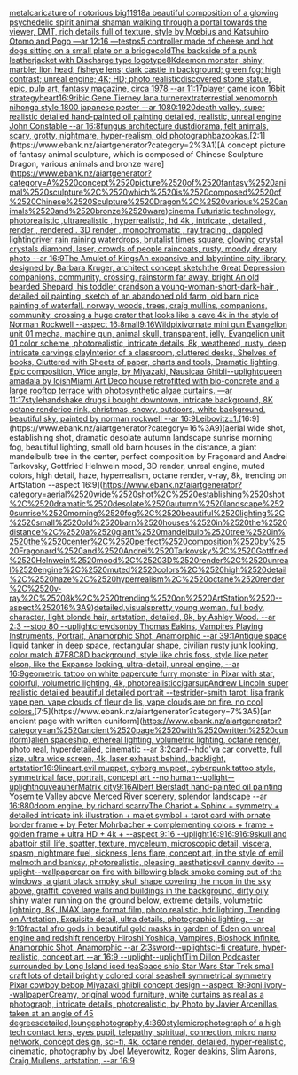 [metal](https://www.ebank.nz/aiartgenerator?category=metal)[caricature of notorious big](https://www.ebank.nz/aiartgenerator?category=caricature%2520of%2520notorious%2520big)[11918](https://www.ebank.nz/aiartgenerator?category=11918)[a beautiful composition of a glowing psychedelic spirit animal shaman walking through a portal towards the viewer, DMT,  rich details full of texture, style by Mœbius and Katsuhiro Otomo and Pogo —ar 12:16 —test](https://www.ebank.nz/aiartgenerator?category=a%2520beautiful%2520composition%2520of%2520a%2520glowing%2520psychedelic%2520spirit%2520animal%2520shaman%2520walking%2520through%2520a%2520portal%2520towards%2520the%2520viewer%2C%2520DMT%2C%2520%2520rich%2520details%2520full%2520of%2520texture%2C%2520style%2520by%2520M%C5%93bius%2520and%2520Katsuhiro%2520Otomo%2520and%2520Pogo%2520%E2%80%94ar%252012%3A16%2520%E2%80%94test)[ps5 controller made of cheese and hot dogs sitting on a small plate on a bridge](https://www.ebank.nz/aiartgenerator?category=ps5%2520controller%2520made%2520of%2520cheese%2520and%2520hot%2520dogs%2520sitting%2520on%2520a%2520small%2520plate%2520on%2520a%2520bridge)[cold](https://www.ebank.nz/aiartgenerator?category=cold)[The backside of a punk leatherjacket with Discharge type logotype](https://www.ebank.nz/aiartgenerator?category=The%2520backside%2520of%2520a%2520punk%2520leatherjacket%2520with%2520Discharge%2520type%2520logotype)[8K](https://www.ebank.nz/aiartgenerator?category=8K)[daemon monster; shiny; marble; lion head; fisheye lens; dark castle in background; green fog; high contrast; unreal engine; 4K; HD; photo realistic](https://www.ebank.nz/aiartgenerator?category=daemon%2520monster%3B%2520shiny%3B%2520marble%3B%2520lion%2520head%3B%2520fisheye%2520lens%3B%2520dark%2520castle%2520in%2520background%3B%2520green%2520fog%3B%2520high%2520contrast%3B%2520unreal%2520engine%3B%25204K%3B%2520HD%3B%2520photo%2520realistic)[discovered stone statue, epic, pulp art, fantasy magazine, circa 1978 --ar 11:17](https://www.ebank.nz/aiartgenerator?category=discovered%2520stone%2520statue%2C%2520epic%2C%2520pulp%2520art%2C%2520fantasy%2520magazine%2C%2520circa%25201978%2520--ar%252011%3A17)[player game icon 16bit strategy](https://www.ebank.nz/aiartgenerator?category=player%2520game%2520icon%252016bit%2520strategy)[heart](https://www.ebank.nz/aiartgenerator?category=heart)[16:9](https://www.ebank.nz/aiartgenerator?category=16%3A9)[ribic Gene Tierney lana turner](https://www.ebank.nz/aiartgenerator?category=ribic%2520Gene%2520Tierney%2520lana%2520turner)[extraterrestial xenomorph nihonga style 1800 japanese poster --ar 1080:1920](https://www.ebank.nz/aiartgenerator?category=extraterrestial%2520xenomorph%2520nihonga%2520style%25201800%2520japanese%2520poster%2520--ar%25201080%3A1920)[death valley, super realistic detailed hand-painted oil painting detailed, realistic, unreal engine John Constable --ar 16:8](https://www.ebank.nz/aiartgenerator?category=death%2520valley%2C%2520super%2520realistic%2520detailed%2520hand-painted%2520oil%2520painting%2520detailed%2C%2520realistic%2C%2520unreal%2520engine%2520John%2520Constable%2520--ar%252016%3A8)[fungus architecture dust](https://www.ebank.nz/aiartgenerator?category=fungus%2520architecture%2520dust)[diorama, felt animals, scary, grotty, nightmare, hyper-realism, old photograph](https://www.ebank.nz/aiartgenerator?category=diorama%2C%2520felt%2520animals%2C%2520scary%2C%2520grotty%2C%2520nightmare%2C%2520hyper-realism%2C%2520old%2520photograph)[bazookas.](https://www.ebank.nz/aiartgenerator?category=bazookas.)[2:1](https://www.ebank.nz/aiartgenerator?category=2%3A1)[A concept picture of fantasy animal sculpture, which is composed of Chinese Sculpture Dragon, various animals and bronze ware](https://www.ebank.nz/aiartgenerator?category=A%2520concept%2520picture%2520of%2520fantasy%2520animal%2520sculpture%2C%2520which%2520is%2520composed%2520of%2520Chinese%2520Sculpture%2520Dragon%2C%2520various%2520animals%2520and%2520bronze%2520ware)[cinema Futuristic technology, photorealistic ,ultrarealistic , hyperrealistic, hd 4k , intricate , detailed , render , rendered . 3D render , monochromatic , ray tracing , dappled lighting](https://www.ebank.nz/aiartgenerator?category=cinema%2520Futuristic%2520technology%2C%2520photorealistic%2520%2Cultrarealistic%2520%2C%2520hyperrealistic%2C%2520hd%25204k%2520%2C%2520intricate%2520%2C%2520detailed%2520%2C%2520render%2520%2C%2520rendered%2520.%25203D%2520render%2520%2C%2520monochromatic%2520%2C%2520ray%2520tracing%2520%2C%2520dappled%2520lighting)[river rain raining waterdrops, brutalist times square, glowing crystal crystals diamond, laser, crowds of people raincoats, rusty, moody dreary photo --ar 16:9](https://www.ebank.nz/aiartgenerator?category=river%2520rain%2520raining%2520waterdrops%2C%2520brutalist%2520times%2520square%2C%2520glowing%2520crystal%2520crystals%2520diamond%2C%2520laser%2C%2520crowds%2520of%2520people%2520raincoats%2C%2520rusty%2C%2520moody%2520dreary%2520photo%2520--ar%252016%3A9)[The Amulet of Kings](https://www.ebank.nz/aiartgenerator?category=The%2520Amulet%2520of%2520Kings)[An expansive and labyrintine city library, designed by Barbara Kruger, architect concept sketch](https://www.ebank.nz/aiartgenerator?category=An%2520expansive%2520and%2520labyrintine%2520city%2520library%2C%2520designed%2520by%2520Barbara%2520Kruger%2C%2520architect%2520concept%2520sketch)[the Great Depression  companions, community, crossing, rainstorm far away, bright An old bearded Shepard, his toddler grandson a young-woman-short-dark-hair , detailed oil painting, sketch of an abandoned old farm, old barn nice painting of waterfall, norway, woods, trees, craig mullins,  companions, community, crossing a huge crater that looks like a cave 4k in the style of Norman Rockwell --aspect 16:8](https://www.ebank.nz/aiartgenerator?category=the%2520Great%2520Depression%2520%2520companions%2C%2520community%2C%2520crossing%2C%2520rainstorm%2520far%2520away%2C%2520bright%2520An%2520old%2520bearded%2520Shepard%2C%2520his%2520toddler%2520grandson%2520a%2520young-woman-short-dark-hair%2520%2C%2520detailed%2520oil%2520painting%2C%2520sketch%2520of%2520an%2520abandoned%2520old%2520farm%2C%2520old%2520barn%2520nice%2520painting%2520of%2520waterfall%2C%2520norway%2C%2520woods%2C%2520trees%2C%2520craig%2520mullins%2C%2520%2520companions%2C%2520community%2C%2520crossing%2520a%2520huge%2520crater%2520that%2520looks%2520like%2520a%2520cave%25204k%2520in%2520the%2520style%2520of%2520Norman%2520Rockwell%2520--aspect%252016%3A8)[mall](https://www.ebank.nz/aiartgenerator?category=mall)[9:16](https://www.ebank.nz/aiartgenerator?category=9%3A16)[Wild](https://www.ebank.nz/aiartgenerator?category=Wild)[pixiv](https://www.ebank.nz/aiartgenerator?category=pixiv)[ornate   mini gun Evangelion unit 01 mecha, machine gun, animal skull, transparent, jelly, Evangelion unit 01 color scheme, photorealistic, intricate details, 8k, weathered, rusty, deep intricate carvings,](https://www.ebank.nz/aiartgenerator?category=ornate%2520%2520%2520mini%2520gun%2520Evangelion%2520unit%252001%2520mecha%2C%2520machine%2520gun%2C%2520animal%2520skull%2C%2520transparent%2C%2520jelly%2C%2520Evangelion%2520unit%252001%2520color%2520scheme%2C%2520photorealistic%2C%2520intricate%2520details%2C%25208k%2C%2520weathered%2C%2520rusty%2C%2520deep%2520intricate%2520carvings%2C)[clay](https://www.ebank.nz/aiartgenerator?category=clay)[Interior of a classroom, cluttered desks, Shelves of books, Cluttered with Sheets of paper, charts and tools, Dramatic lighting, Epic composition, Wide angle, by Miyazaki, Nausicaa Ghibli](https://www.ebank.nz/aiartgenerator?category=Interior%2520of%2520a%2520classroom%2C%2520cluttered%2520desks%2C%2520Shelves%2520of%2520books%2C%2520Cluttered%2520with%2520Sheets%2520of%2520paper%2C%2520charts%2520and%2520tools%2C%2520Dramatic%2520lighting%2C%2520Epic%2520composition%2C%2520Wide%2520angle%2C%2520by%2520Miyazaki%2C%2520Nausicaa%2520Ghibli)[--uplight](https://www.ebank.nz/aiartgenerator?category=--uplight)[queen amadala by loish](https://www.ebank.nz/aiartgenerator?category=queen%2520amadala%2520by%2520loish)[](https://www.ebank.nz/aiartgenerator?category=)[Miami Art Deco house retrofitted with bio-concrete and a large rooftop terrace with photosynthetic algae curtains. —ar 11:17](https://www.ebank.nz/aiartgenerator?category=Miami%2520Art%2520Deco%2520house%2520retrofitted%2520with%2520bio-concrete%2520and%2520a%2520large%2520rooftop%2520terrace%2520with%2520photosynthetic%2520algae%2520curtains.%2520%E2%80%94ar%252011%3A17)[style](https://www.ebank.nz/aiartgenerator?category=style)[handshake drugs i bought downtown, intricate background, 8K octane render](https://www.ebank.nz/aiartgenerator?category=handshake%2520drugs%2520i%2520bought%2520downtown%2C%2520intricate%2520background%2C%25208K%2520octane%2520render)[ice rink, christmas, snowy, outdoors, white background, beautiful sky, painted by norman rockwell --ar 16:9](https://www.ebank.nz/aiartgenerator?category=ice%2520rink%2C%2520christmas%2C%2520snowy%2C%2520outdoors%2C%2520white%2520background%2C%2520beautiful%2520sky%2C%2520painted%2520by%2520norman%2520rockwell%2520--ar%252016%3A9)[Leibovitz::1.](https://www.ebank.nz/aiartgenerator?category=Leibovitz%3A%3A1.)[16:9](https://www.ebank.nz/aiartgenerator?category=16%3A9)[aerial wide shot, establishing shot, dramatic desolate autumn landscape sunrise morning fog, beautiful lighting, small old barn houses in the distance, a giant mandelbulb tree in the center, perfect composition by Fragonard and Andrei Tarkovsky, Gottfried Helnwein mood, 3D render, unreal engine, muted colors, high detail, haze, hyperrealism, octane render, v-ray, 8k, trending on ArtStation --aspect 16:9](https://www.ebank.nz/aiartgenerator?category=aerial%2520wide%2520shot%2C%2520establishing%2520shot%2C%2520dramatic%2520desolate%2520autumn%2520landscape%2520sunrise%2520morning%2520fog%2C%2520beautiful%2520lighting%2C%2520small%2520old%2520barn%2520houses%2520in%2520the%2520distance%2C%2520a%2520giant%2520mandelbulb%2520tree%2520in%2520the%2520center%2C%2520perfect%2520composition%2520by%2520Fragonard%2520and%2520Andrei%2520Tarkovsky%2C%2520Gottfried%2520Helnwein%2520mood%2C%25203D%2520render%2C%2520unreal%2520engine%2C%2520muted%2520colors%2C%2520high%2520detail%2C%2520haze%2C%2520hyperrealism%2C%2520octane%2520render%2C%2520v-ray%2C%25208k%2C%2520trending%2520on%2520ArtStation%2520--aspect%252016%3A9)[detailed,](https://www.ebank.nz/aiartgenerator?category=detailed%2C)[visuals](https://www.ebank.nz/aiartgenerator?category=visuals)[pretty young woman, full body, character, light blonde hair, artstation, detailed, 8k, by Ashley Wood. --ar 2:3 --stop 80 --uplight](https://www.ebank.nz/aiartgenerator?category=pretty%2520young%2520woman%2C%2520full%2520body%2C%2520character%2C%2520light%2520blonde%2520hair%2C%2520artstation%2C%2520detailed%2C%25208k%2C%2520by%2520Ashley%2520Wood.%2520--ar%25202%3A3%2520--stop%252080%2520--uplight)[crewdson](https://www.ebank.nz/aiartgenerator?category=crewdson)[by Thomas Eakins, Vampires Playing Instruments, Portrait, Anamorphic Shot, Anamorphic --ar 39:1](https://www.ebank.nz/aiartgenerator?category=by%2520Thomas%2520Eakins%2C%2520Vampires%2520Playing%2520Instruments%2C%2520Portrait%2C%2520Anamorphic%2520Shot%2C%2520Anamorphic%2520--ar%252039%3A1)[Antique space liquid tanker in deep space, rectangular shape, civilian rusty junk looking, color match  #7F8C8D background, style like chris foss, style like peter elson, like the Expanse looking, ultra-detail, unreal engine, --ar 16:9](https://www.ebank.nz/aiartgenerator?category=Antique%2520space%2520liquid%2520tanker%2520in%2520deep%2520space%2C%2520rectangular%2520shape%2C%2520civilian%2520rusty%2520junk%2520looking%2C%2520color%2520match%2520%2520%237F8C8D%2520background%2C%2520style%2520like%2520chris%2520foss%2C%2520style%2520like%2520peter%2520elson%2C%2520like%2520the%2520Expanse%2520looking%2C%2520ultra-detail%2C%2520unreal%2520engine%2C%2520--ar%252016%3A9)[geometric tattoo on white paper](https://www.ebank.nz/aiartgenerator?category=geometric%2520tattoo%2520on%2520white%2520paper)[cute furry monster in Pixar with star, colorful, volumetric lighting, 4k, photorealistic](https://www.ebank.nz/aiartgenerator?category=cute%2520furry%2520monster%2520in%2520Pixar%2520with%2520star%2C%2520colorful%2C%2520volumetric%2520lighting%2C%25204k%2C%2520photorealistic)[cigar](https://www.ebank.nz/aiartgenerator?category=cigar)[sup](https://www.ebank.nz/aiartgenerator?category=sup)[Andrew Lincoln super realistic detailed beautiful detailed portrait --test](https://www.ebank.nz/aiartgenerator?category=Andrew%2520Lincoln%2520super%2520realistic%2520detailed%2520beautiful%2520detailed%2520portrait%2520--test)[rider-smith tarot: lisa frank vape pen. vape clouds of fleur de lis, vape clouds are on fire. no cool colors.](https://www.ebank.nz/aiartgenerator?category=rider-smith%2520tarot%3A%2520lisa%2520frank%2520vape%2520pen.%2520vape%2520clouds%2520of%2520fleur%2520de%2520lis%2C%2520vape%2520clouds%2520are%2520on%2520fire.%2520no%2520cool%2520colors.)[7:5](https://www.ebank.nz/aiartgenerator?category=7%3A5)[an ancient page with written cuniform](https://www.ebank.nz/aiartgenerator?category=an%2520ancient%2520page%2520with%2520written%2520cuniform)[alien spaceship, ethereal lighting, volumetric lighting, octane render, photo real, hyperdetailed, cinematic --ar 3:2](https://www.ebank.nz/aiartgenerator?category=alien%2520spaceship%2C%2520ethereal%2520lighting%2C%2520volumetric%2520lighting%2C%2520octane%2520render%2C%2520photo%2520real%2C%2520hyperdetailed%2C%2520cinematic%2520--ar%25203%3A2)[card](https://www.ebank.nz/aiartgenerator?category=card)[--hd](https://www.ebank.nz/aiartgenerator?category=--hd)[d'va car corvette, full size, ultra wide screen, 4k, laser exhaust behind, backlight, artstation](https://www.ebank.nz/aiartgenerator?category=d%27va%2520car%2520corvette%2C%2520full%2520size%2C%2520ultra%2520wide%2520screen%2C%25204k%2C%2520laser%2520exhaust%2520behind%2C%2520backlight%2C%2520artstation)[16:9](https://www.ebank.nz/aiartgenerator?category=16%3A9)[lineart,](https://www.ebank.nz/aiartgenerator?category=lineart%2C)[evil muppet, cyborg muppet, cyberpunk tattoo style, symmetrical face, portrait, concept art --no human](https://www.ebank.nz/aiartgenerator?category=evil%2520muppet%2C%2520cyborg%2520muppet%2C%2520cyberpunk%2520tattoo%2520style%2C%2520symmetrical%2520face%2C%2520portrait%2C%2520concept%2520art%2520--no%2520human)[--uplight](https://www.ebank.nz/aiartgenerator?category=--uplight)[--uplight](https://www.ebank.nz/aiartgenerator?category=--uplight)[nouveau](https://www.ebank.nz/aiartgenerator?category=nouveau)[her](https://www.ebank.nz/aiartgenerator?category=her)[Matrix city](https://www.ebank.nz/aiartgenerator?category=Matrix%2520city)[9:16](https://www.ebank.nz/aiartgenerator?category=9%3A16)[Albert Bierstadt hand-painted oil painting Yosemite Valley above Merced River scenery, splendor landscape --ar 16:8](https://www.ebank.nz/aiartgenerator?category=Albert%2520Bierstadt%2520hand-painted%2520oil%2520painting%2520Yosemite%2520Valley%2520above%2520Merced%2520River%2520scenery%2C%2520splendor%2520landscape%2520--ar%252016%3A8)[80](https://www.ebank.nz/aiartgenerator?category=80)[doom engine, by richard scarry](https://www.ebank.nz/aiartgenerator?category=doom%2520engine%2C%2520by%2520richard%2520scarry)[](https://www.ebank.nz/aiartgenerator?category=)[The Chariot + Sphinx + symmetry + detailed intricate ink illustration + malet symbol + tarot card with ornate border frame + by Peter Mohrbacher + complementing colors + frame + golden frame + ultra HD + 4k + --aspect 9:16 --uplight](https://www.ebank.nz/aiartgenerator?category=The%2520Chariot%2520%2B%2520Sphinx%2520%2B%2520symmetry%2520%2B%2520detailed%2520intricate%2520ink%2520illustration%2520%2B%2520malet%2520symbol%2520%2B%2520tarot%2520card%2520with%2520ornate%2520border%2520frame%2520%2B%2520by%2520Peter%2520Mohrbacher%2520%2B%2520complementing%2520colors%2520%2B%2520frame%2520%2B%2520golden%2520frame%2520%2B%2520ultra%2520HD%2520%2B%25204k%2520%2B%2520--aspect%25209%3A16%2520--uplight)[16:9](https://www.ebank.nz/aiartgenerator?category=16%3A9)[16:9](https://www.ebank.nz/aiartgenerator?category=16%3A9)[16:9](https://www.ebank.nz/aiartgenerator?category=16%3A9)[skull and abattoir still life, spatter, texture, myceleum, microscopic detail, viscera, spasm, nightmare fuel, sickness, lens flare, concept art, in the style of emil melmoth and banksy, photorealistic, pleasing, aesthetic](https://www.ebank.nz/aiartgenerator?category=skull%2520and%2520abattoir%2520still%2520life%2C%2520spatter%2C%2520texture%2C%2520myceleum%2C%2520microscopic%2520detail%2C%2520viscera%2C%2520spasm%2C%2520nightmare%2520fuel%2C%2520sickness%2C%2520lens%2520flare%2C%2520concept%2520art%2C%2520in%2520the%2520style%2520of%2520emil%2520melmoth%2520and%2520banksy%2C%2520photorealistic%2C%2520pleasing%2C%2520aesthetic)[evil danny devito --uplight](https://www.ebank.nz/aiartgenerator?category=evil%2520danny%2520devito%2520--uplight)[--wallpaper](https://www.ebank.nz/aiartgenerator?category=--wallpaper)[car on fire with billowing black smoke coming out of the windows, a giant black smoky skull shape covering the moon in the sky above, graffiti covered walls and buildings in the background, dirty oily shiny water running on the ground below, extreme details, volumetric lightning, 8K, IMAX large format film, photo realistic, hdr lighting, Trending on Artstation, Exquisite detail, ultra details, photographic lighting, --ar 9:16](https://www.ebank.nz/aiartgenerator?category=car%2520on%2520fire%2520with%2520billowing%2520black%2520smoke%2520coming%2520out%2520of%2520the%2520windows%2C%2520a%2520giant%2520black%2520smoky%2520skull%2520shape%2520covering%2520the%2520moon%2520in%2520the%2520sky%2520above%2C%2520graffiti%2520covered%2520walls%2520and%2520buildings%2520in%2520the%2520background%2C%2520dirty%2520oily%2520shiny%2520water%2520running%2520on%2520the%2520ground%2520below%2C%2520extreme%2520details%2C%2520volumetric%2520lightning%2C%25208K%2C%2520IMAX%2520large%2520format%2520film%2C%2520photo%2520realistic%2C%2520hdr%2520lighting%2C%2520Trending%2520on%2520Artstation%2C%2520Exquisite%2520detail%2C%2520ultra%2520details%2C%2520photographic%2520lighting%2C%2520--ar%25209%3A16)[fractal afro gods in beautiful gold masks in garden of Eden on unreal engine and redshift render](https://www.ebank.nz/aiartgenerator?category=fractal%2520afro%2520gods%2520in%2520beautiful%2520gold%2520masks%2520in%2520garden%2520of%2520Eden%2520on%2520unreal%2520engine%2520and%2520redshift%2520render)[by Hiroshi Yoshida, Vampires, Bioshock Infinite, Anamorphic Shot, Anamorphic --ar 2:3](https://www.ebank.nz/aiartgenerator?category=by%2520Hiroshi%2520Yoshida%2C%2520Vampires%2C%2520Bioshock%2520Infinite%2C%2520Anamorphic%2520Shot%2C%2520Anamorphic%2520--ar%25202%3A3)[sword](https://www.ebank.nz/aiartgenerator?category=sword)[--uplight](https://www.ebank.nz/aiartgenerator?category=--uplight)[sci-fi creature, hyper-realistic, concept art --ar 16:9 --uplight](https://www.ebank.nz/aiartgenerator?category=sci-fi%2520creature%2C%2520hyper-realistic%2C%2520concept%2520art%2520--ar%252016%3A9%2520--uplight)[--uplight](https://www.ebank.nz/aiartgenerator?category=--uplight)[Tim Dillon Podcaster surrounded by Long Island iced tea](https://www.ebank.nz/aiartgenerator?category=Tim%2520Dillon%2520Podcaster%2520surrounded%2520by%2520Long%2520Island%2520iced%2520tea)[Space ship Star Wars Star Trek small craft lots of detail brightly colored coral seashell symmetrical symmetry Pixar cowboy bebop Miyazaki ghibli concept design --aspect 19:9](https://www.ebank.nz/aiartgenerator?category=Space%2520ship%2520Star%2520Wars%2520Star%2520Trek%2520small%2520craft%2520lots%2520of%2520detail%2520brightly%2520colored%2520coral%2520seashell%2520symmetrical%2520symmetry%2520Pixar%2520cowboy%2520bebop%2520Miyazaki%2520ghibli%2520concept%2520design%2520--aspect%252019%3A9)[oni,ivory](https://www.ebank.nz/aiartgenerator?category=oni%2Civory)[--wallpaper](https://www.ebank.nz/aiartgenerator?category=--wallpaper)[Creamy, original wood furniture, white curtains as real as a photograph, intricate details, photorealistic, by Photo by Javier Arcenillas, taken at an angle of 45 degrees](https://www.ebank.nz/aiartgenerator?category=Creamy%2C%2520original%2520wood%2520furniture%2C%2520white%2520curtains%2520as%2520real%2520as%2520a%2520photograph%2C%2520intricate%2520details%2C%2520photorealistic%2C%2520by%2520Photo%2520by%2520Javier%2520Arcenillas%2C%2520taken%2520at%2520an%2520angle%2520of%252045%2520degrees)[detailed,](https://www.ebank.nz/aiartgenerator?category=detailed%2C)[lounge](https://www.ebank.nz/aiartgenerator?category=lounge)[photography,](https://www.ebank.nz/aiartgenerator?category=photography%2C)[4:3](https://www.ebank.nz/aiartgenerator?category=4%3A3)[60](https://www.ebank.nz/aiartgenerator?category=60)[style](https://www.ebank.nz/aiartgenerator?category=style)[microphotograph of a high tech contact lens, eyes pupil, telepathy, spiritual, connection, micro nano network, concept design, sci-fi, 4k, octane render, detailed, hyper-realistic, cinematic, photography by Joel Meyerowitz, Roger deakins, Slim Aarons, Craig Mullens, artstation, --ar 16:9](https://www.ebank.nz/aiartgenerator?category=microphotograph%2520of%2520a%2520high%2520tech%2520contact%2520lens%2C%2520eyes%2520pupil%2C%2520telepathy%2C%2520spiritual%2C%2520connection%2C%2520micro%2520nano%2520network%2C%2520concept%2520design%2C%2520sci-fi%2C%25204k%2C%2520octane%2520render%2C%2520detailed%2C%2520hyper-realistic%2C%2520cinematic%2C%2520photography%2520by%2520Joel%2520Meyerowitz%2C%2520Roger%2520deakins%2C%2520Slim%2520Aarons%2C%2520Craig%2520Mullens%2C%2520artstation%2C%2520--ar%252016%3A9)